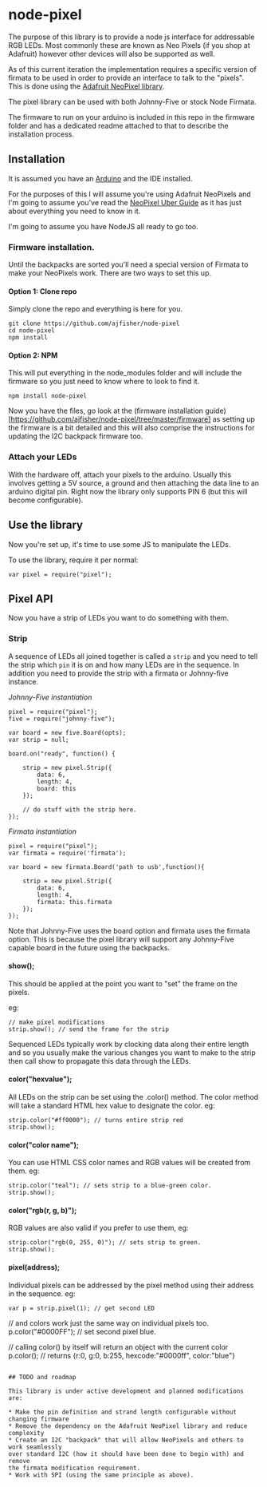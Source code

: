 # node-pixel

The purpose of this library is to provide a node js interface for addressable RGB LEDs.
Most commonly these are known as Neo Pixels (if you shop at Adafruit) however 
other devices will also be supported as well.

As of this current iteration the implementation requires a specific version of
firmata to be used in order to provide an interface to talk to the "pixels". This
is done using the [Adafruit NeoPixel library](https://github.com/adafruit/Adafruit_NeoPixel). 

The pixel library can be used with both Johnny-Five or stock Node Firmata.

The firmware to run on your arduino is included in this repo in the firmware
folder and has a dedicated readme attached to that to describe the installation
process.

## Installation

It is assumed you have an [Arduino](http://arduino.cc/en/Guide/HomePage) and the IDE installed.

For the purposes of this I will assume you're using Adafruit NeoPixels and I'm going
to assume you've read the [NeoPixel Uber Guide](http://learn.adafruit.com/adafruit-neopixel-uberguide/overview)
as it has just about everything you need to know in it.

I'm going to assume you have NodeJS all ready to go too.

### Firmware installation.

Until the backpacks are sorted you'll need a special version of Firmata to make
your NeoPixels work. There are two ways to set this up. 

#### Option 1: Clone repo

Simply clone the repo and everything is here for you.

```
git clone https://github.com/ajfisher/node-pixel
cd node-pixel
npm install
```

#### Option 2: NPM

This will put everything in the node_modules folder and will include the firmware
so you just need to know where to look to find it.

```
npm install node-pixel
```

Now you have the files, go look at the (firmware installation guide)[https://github.com/ajfisher/node-pixel/tree/master/firmware]
as setting up the firmware is a bit detailed and this will also comprise the
instructions for updating the I2C backpack firmware too.

### Attach your LEDs

With the hardware off, attach your pixels to the arduino. Usually this involves 
getting a 5V source, a ground and then attaching the data line to an arduino 
digital pin. Right now the library only supports PIN 6 (but this will become configurable).

## Use the library

Now you're set up, it's time to use some JS to manipulate the LEDs.

To use the library, require it per normal:

```
var pixel = require("pixel");
```


## Pixel API

Now you have a strip of LEDs you want to do something with them. 

### Strip

A sequence of LEDs all joined together is called a `strip` and you need to tell
the strip which `pin` it is on and how many LEDs are in the sequence. In addition
you need to provide the strip with a firmata or Johnny-five instance.

_Johnny-Five instantiation_

```
pixel = require("pixel");
five = require("johnny-five");

var board = new five.Board(opts);
var strip = null;

board.on("ready", function() {

    strip = new pixel.Strip({
        data: 6,
        length: 4,
        board: this
    });

    // do stuff with the strip here.
});
```

_Firmata instantiation_

```
pixel = require("pixel");
var firmata = require('firmata');

var board = new firmata.Board('path to usb',function(){
    
    strip = new pixel.Strip({
        data: 6,
        length: 4,
        firmata: this.firmata
    });
});  
```

Note that Johnny-Five uses the board option and firmata uses the firmata option.
This is because the pixel library will support any Johnny-Five capable board
in the future using the backpacks.

#### show();

This should be applied at the point you want to "set" the frame on the pixels.

eg:

```
// make pixel modifications
strip.show(); // send the frame for the strip
```

Sequenced LEDs typically work by clocking data along their entire length and so
you usually make the various changes you want to make to the strip then call show
to propagate this data through the LEDs.

#### color("hexvalue");

All LEDs on the strip can be set using the .color() method. The color method will
take a standard HTML hex value to designate the color. eg:

```
strip.color("#ff0000"); // turns entire strip red
strip.show();
```

#### color("color name");

You can use HTML CSS color names and RGB values will be created from them. eg:

```
strip.color("teal"); // sets strip to a blue-green color.
strip.show();
```

#### color("rgb(r, g, b)");

RGB values are also valid if you prefer to use them, eg:

```
strip.color("rgb(0, 255, 0)"); // sets strip to green.
strip.show();
```

#### pixel(address);

Individual pixels can be addressed by the pixel method using their address in
the sequence. eg:

```
var p = strip.pixel(1); // get second LED
```





// and colors work just the same way on individual pixels too.
p.color("#0000FF"); // set second pixel blue.

// calling color() by itself will return an object with the current color
p.color(); // returns {r:0, g:0, b:255, hexcode:"#0000ff", color:"blue"}
```

## TODO and roadmap

This library is under active development and planned modifications are:

* Make the pin definition and strand length configurable without changing firmware
* Remove the dependency on the Adafruit NeoPixel library and reduce complexity
* Create an I2C "backpack" that will allow NeoPixels and others to work seamlessly
over standard I2C (how it should have been done to begin with) and remove 
the firmata modification requirement.
* Work with SPI (using the same principle as above).


